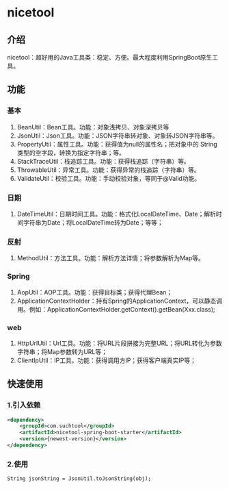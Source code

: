 # nicetool

## 介绍
nicetool：超好用的Java工具类：稳定、方便。最大程度利用SpringBoot原生工具。

## 功能
### 基本
1. BeanUtil：Bean工具。功能：对象浅拷贝、对象深拷贝等
2. JsonUtil：Json工具。功能：JSON字符串转对象、对象转JSON字符串等。
3. PropertyUtil：属性工具。功能：获得值为null的属性名；把对象中的 String 类型的空字段，转换为指定字符串；等。
4. StackTraceUtil：栈追踪工具。功能：获得栈追踪（字符串）等。
5. ThrowableUtil：异常工具。功能：获得异常的栈追踪（字符串）等。
6. ValidateUtil：校验工具。功能：手动校验对象，等同于@Valid功能。

### 日期
1. DateTimeUtil：日期时间工具。功能：格式化LocalDateTime、Date；解析时间字符串为Date；将LocalDateTime转为Date；等等；

### 反射
1. MethodUtil：方法工具。功能：解析方法详情；将参数解析为Map等。

### Spring
1. AopUtil：AOP工具。功能：获得目标类；获得代理Bean；
2. ApplicationContextHolder：持有Spring的ApplicationContext，可以静态调用。例如：ApplicationContextHolder.getContext().getBean(Xxx.class);

### web

1. HttpUrlUtil：Url工具。功能：将URL片段拼接为完整URL；将URL转化为参数字符串；将Map参数转为URL等；
2. ClientIpUtil：IP工具。功能：获得调用方IP；获得客户端真实IP等；

## 快速使用

### 1.引入依赖
```xml
<dependency>
    <groupId>com.suchtool</groupId>
    <artifactId>nicetool-spring-boot-starter</artifactId>
    <version>{newest-version}</version>
</dependency>
```
### 2.使用
```
String jsonString = JsonUtil.toJsonString(obj);
```

